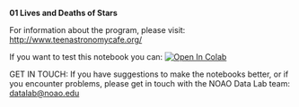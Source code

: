 **01 Lives and Deaths of Stars**

For information about the program, please visit: http://www.teenastronomycafe.org/

If you want to test this notebook you can: 
 [![Open In Colab](https://colab.research.google.com/assets/colab-badge.svg)](https://colab.research.google.com/github/noaodatalab/notebooks-latest/blob/master/06_EPO/e-TeenAstronomyCafe/01_Lives_and_Deaths_of_Stars/Lives_and_Deaths_of_Stars.ipynb)

GET IN TOUCH:
 If you have suggestions to make the notebooks better, or if you encounter problems, please get in touch with the NOAO Data Lab team: datalab@noao.edu


